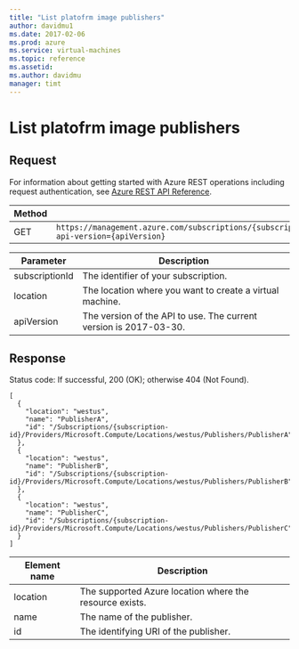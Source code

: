 ```yaml
---
title: "List platofrm image publishers"
author: davidmu1
ms.date: 2017-02-06
ms.prod: azure
ms.service: virtual-machines
ms.topic: reference
ms.assetid:
ms.author: davidmu
manager: timt
---
```


# List platofrm image publishers    
    
## Request    

For information about getting started with Azure REST operations including request authentication, see [Azure REST API Reference](../../../index.md).
    
| Method | Request URI |    
|--------|-------------|    
| GET | `https://management.azure.com/subscriptions/{subscriptionId}/providers/Microsoft.Compute/locations/{location}/publishers?api-version={apiVersion}` |

| Parameter | Description |
| --------- | ----------- |
| subscriptionId | The identifier of your subscription. |
| location | The location where you want to create a virtual machine. |
| apiVersion | The version of the API to use. The current version is 2017-03-30. |
    
## Response    

Status code: If successful,  200 (OK); otherwise 404 (Not Found).    
    
```    
[
  {
    "location": "westus",
    "name": "PublisherA",
    "id": "/Subscriptions/{subscription-id}/Providers/Microsoft.Compute/Locations/westus/Publishers/PublisherA"
  },
  {
    "location": "westus",
    "name": "PublisherB",
    "id": "/Subscriptions/{subscription-id}/Providers/Microsoft.Compute/Locations/westus/Publishers/PublisherB"
  },
  {
    "location": "westus",
    "name": "PublisherC",
    "id": "/Subscriptions/{subscription-id}/Providers/Microsoft.Compute/Locations/westus/Publishers/PublisherC"
  }
]
```    
    
| Element name | Description |    
|--------------|-------------|  
| location | The supported Azure location where the resource exists. |   
| name | The name of the publisher. |    
| id | The identifying URI of the publisher. |    